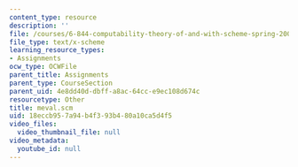 ```yaml
---
content_type: resource
description: ''
file: /courses/6-844-computability-theory-of-and-with-scheme-spring-2003/18eccb957a94b4f393b480a10ca5d4f5_meval.scm
file_type: text/x-scheme
learning_resource_types:
- Assignments
ocw_type: OCWFile
parent_title: Assignments
parent_type: CourseSection
parent_uid: 4e8dd40d-dbff-a8ac-64cc-e9ec108d674c
resourcetype: Other
title: meval.scm
uid: 18eccb95-7a94-b4f3-93b4-80a10ca5d4f5
video_files:
  video_thumbnail_file: null
video_metadata:
  youtube_id: null
---
```

